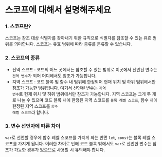 # 스코프에 대해서 설명해주세요
### 1. 스코프란?
스코프는 참조 대상 식별자를 찾아내기 위한 규칙으로 식별자를 참조할 수 있는 유효 범위를 의미합니다. 스코프는 유효 범위에 따라 종류를 분류할 수 있습니다.
### 2. 스코프의 종류
* 전역 스코프 : 코드의 어느 곳에서든 참조할 수 있는 범위로 이곳에서 선언된 변수는 <code>전역 변수</code>가 되어 어디에서도 참조가 가능합니다.
* 지역 스코프 : 코드 블록 및 함수 내 범위에 한정되어 현재 위치 및 하위 범위에서만 참조가 가능한 범위입니다. 여기서 선언된 변수는 <code>지역 변수</code>로 현재 위치 및 하위 범위에서만 참조가 가능합니다. 지역 스코프는 크게 두 개로 나눌 수 있으며 코드 블록 내에 한정된 지역 스코프를 <code>블록 레벨 스코프</code>, 함수 내에 한정된 지역 스코프를 <code>함수 레벨 스코프</code>라 합니다.
### 3. 변수 선언자에 따른 차이
<code>var</code>로 선언할 경우에 함수 레벨 스코프를 가지게 되는 반면 <code>let</code>, <code>const</code>는 블록 레벨 스코프를 가지게 됩니다. 이러한 차이로 인해 코드 블록 밖에서도 <code>var</code>로 선언한 변수는 참조가 가능한 경우가 있으므로 사용할 시 유의해야 합니다.
  
  

